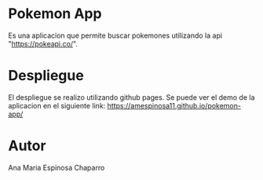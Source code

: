 # Pokemon App
Es una aplicacion que permite buscar pokemones utilizando la api "https://pokeapi.co/".

# Despliegue
El despliegue se realizo utilizando github pages. Se puede ver el demo de la aplicacion en el siguiente link: https://amespinosa11.github.io/pokemon-app/

# Autor
Ana Maria Espinosa Chaparro
